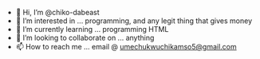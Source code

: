 - 👋 Hi, I’m @chiko-dabeast
- 👀 I’m interested in ... programming, and any legit thing that gives money
- 🌱 I’m currently learning ... programming HTML
- 💞️ I’m looking to collaborate on ... anything
- 📫 How to reach me ... email @ umechukwuchikamso5@gmail.com

<!---
chiko-dabeast/chiko-dabeast is a ✨ special ✨ repository because its `README.md` (this file) appears on your GitHub profile.
You can click the Preview link to take a look at your changes.
--->
